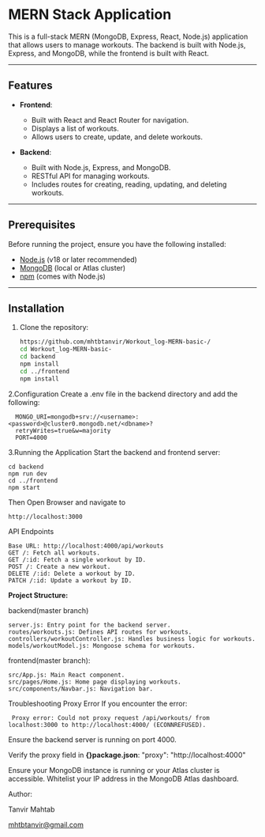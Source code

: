 # MERN Stack Application

This is a full-stack MERN (MongoDB, Express, React, Node.js) application that allows users to manage workouts. The backend is built with Node.js, Express, and MongoDB, while the frontend is built with React.

---

## Features

- **Frontend**:
  - Built with React and React Router for navigation.
  - Displays a list of workouts.
  - Allows users to create, update, and delete workouts.

- **Backend**:
  - Built with Node.js, Express, and MongoDB.
  - RESTful API for managing workouts.
  - Includes routes for creating, reading, updating, and deleting workouts.

---

## Prerequisites

Before running the project, ensure you have the following installed:

- [Node.js](https://nodejs.org/) (v18 or later recommended)
- [MongoDB](https://www.mongodb.com/) (local or Atlas cluster)
- [npm](https://www.npmjs.com/) (comes with Node.js)

---

## Installation

1. Clone the repository:
   
   ```bash
   https://github.com/mhtbtanvir/Workout_log-MERN-basic-/
   cd Workout_log-MERN-basic-
   cd backend
   npm install
   cd ../frontend
   npm install
2.Configuration
Create a .env file in the backend directory and add the following:

      MONGO_URI=mongodb+srv://<username>:<password>@cluster0.mongodb.net/<dbname>? 
      retryWrites=true&w=majority
      PORT=4000
3.Running the Application
  Start the backend and frontend server:

    cd backend
    npm run dev
    cd ../frontend
    npm start
  Then Open Browser and navigate to 
  
    http://localhost:3000

API Endpoints

    Base URL: http://localhost:4000/api/workouts
    GET /: Fetch all workouts.
    GET /:id: Fetch a single workout by ID.
    POST /: Create a new workout.
    DELETE /:id: Delete a workout by ID.
    PATCH /:id: Update a workout by ID.
    
**Project Structure:**

backend(master branch)

    server.js: Entry point for the backend server.
    routes/workouts.js: Defines API routes for workouts.
    controllers/workoutController.js: Handles business logic for workouts.
    models/workoutModel.js: Mongoose schema for workouts.
    
frontend(master branch):

    src/App.js: Main React component.
    src/pages/Home.js: Home page displaying workouts.
    src/components/Navbar.js: Navigation bar.
Troubleshooting
Proxy Error
If you encounter the error:

     Proxy error: Could not proxy request /api/workouts/ from localhost:3000 to http://localhost:4000/ (ECONNREFUSED).

Ensure the backend server is running on port 4000.

Verify the proxy field in **{}package.json**: "proxy": "http://localhost:4000"


Ensure your MongoDB instance is running or your Atlas cluster is accessible.
Whitelist your IP address in the MongoDB Atlas dashboard.


Author: 

Tanvir Mahtab

mhtbtanvir@gmail.com



    
      

  
